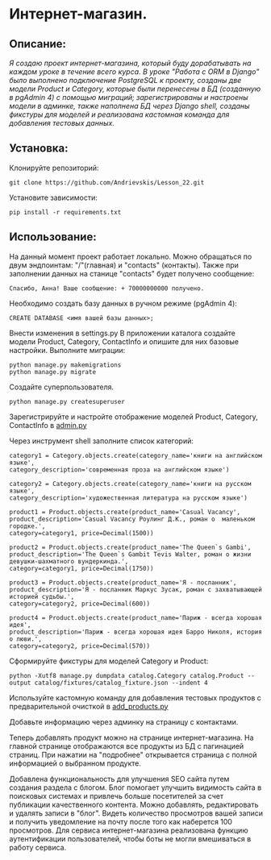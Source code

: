 # Интернет-магазин.
## Описание:
_Я создаю проект интернет-магазина, который буду дорабатывать на каждом уроке в течение всего курса.
В уроке "Работа с ORM в Django" было выполнено подключение PostgreSQL к проекту, созданы две модели
Product и Category, которые были перенесены в БД (созданную в pgAdmin 4) с помощью миграций;
зарегистрированы и настроены модели в админке, также наполнена БД через Django shell,
созданы фикстуры для моделей и реализована кастомная команда для добавления тестовых данных._

## Установка:
Клонируйте репозиторий:
```
git clone https://github.com/Andrievskis/Lesson_22.git

```
Установите зависимости:
```
pip install -r requirements.txt

```
## Использование:
На данный момент проект работает локально. 
Можно обращаться по двум эндпоинтам: "/"(главная) и "contacts" (контакты).
Также при заполнении данных на станице "contacts" будет получено сообщение:
```
Спасибо, Анна! Ваше сообщение: + 70000000000 получено.
```
Необходимо создать базу данных в ручном режиме (pgAdmin 4):
```
CREATE DATABASE <имя вашей базы данных>;
```
Внести изменения в settings.py
В приложении каталога создайте модели Product, Category, ContactInfo и опишите для них базовые настройки.
Выполните миграции:
```
python manage.py makemigrations
python manage.py migrate
```
Создайте суперпользователя.
```
python manage.py createsuperuser
```
Зарегистрируйте и настройте отображение моделей Product, Category, ContactInfo в [admin.py](catalog/admin.py)

Через инструмент shell заполните список категорий:
```
category1 = Category.objects.create(category_name='книги на английском языке', 
category_description='современная проза на английском языке')

category2 = Category.objects.create(category_name='книги на русском языке', 
category_description='художественная литература на русском языке')

product1 = Product.objects.create(product_name='Casual Vacancy', 
product_description='Casual Vacancy Роулинг Д.К., роман о  маленьком городке.', 
category=category1, price=Decimal(1500))

product2 = Product.objects.create(product_name='The Queen`s Gambi', 
product_description='The Queen`s Gambit Tevis Walter, роман о жизни девушки-шахматного вундеркинда.', 
category=category1, price=Decimal(1750))

product3 = Product.objects.create(product_name='Я - посланник', 
product_description='Я - посланник Маркус Зусак, роман с захватывающей историей судьбы.', 
category=category2, price=Decimal(600))

product4 = Product.objects.create(product_name='Париж - всегда хорошая идея', 
product_description='Париж - всегда хорошая идея Барро Николя, история о люви.', 
category=category2, price=Decimal(570))
```

Сформируйте фикстуры для моделей Category и Product:
```
python -Xutf8 manage.py dumpdata catalog.Category catalog.Product --output catalog/fixtures/catalog_fixture.json --indent 4
```

Используйте кастомную команду для добавления 
тестовых продуктов с предварительной очисткой в [add_products.py](catalog/management/commands/add_products.py)

Добавьте информацию через админку на страницу с контактами.

Теперь добавлять продукт можно на странице интернет-магазина.
На главной странице отображаются все продукты из БД с пагинацией страниц.
При нажатии на "подробнее" открывается страница с полной информацией о выбранном продукте.

Добавлена функциональность для улучшения SEO сайта путем создания раздела с блогом. 
Блог помогает улучшить видимость сайта в поисковых системах и привлечь больше посетителей за счет 
публикации качественного контента. Можно добавлять, редактировать и удалять записи в "блог". Видеть количество
просмотров вашей записи и получить уведомление на почту после того как наберется 100 просмотров.
Для сервиса интернет-магазина реализована функцию аутентификации пользователей, чтобы боты не могли 
вмешиваться в работу сервиса.
